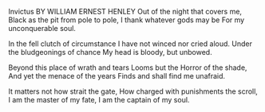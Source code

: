
Invictus 
BY WILLIAM ERNEST HENLEY
Out of the night that covers me, 
      Black as the pit from pole to pole, 
I thank whatever gods may be 
      For my unconquerable soul. 

In the fell clutch of circumstance 
      I have not winced nor cried aloud. 
Under the bludgeonings of chance 
      My head is bloody, but unbowed. 

Beyond this place of wrath and tears 
      Looms but the Horror of the shade, 
And yet the menace of the years 
      Finds and shall find me unafraid. 

It matters not how strait the gate, 
      How charged with punishments the scroll, 
I am the master of my fate, 
      I am the captain of my soul.

